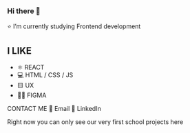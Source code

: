 ### Hi there 👋


⭐️ I’m currently studying Frontend development

## I LIKE
* ⚛️ REACT
* 💻 HTML / CSS / JS
* 🟨 UX
* 👩‍🎨 FIGMA

CONTACT ME
📧 Email
🔵 LinkedIn


Right now you can only see our very first school projects here
